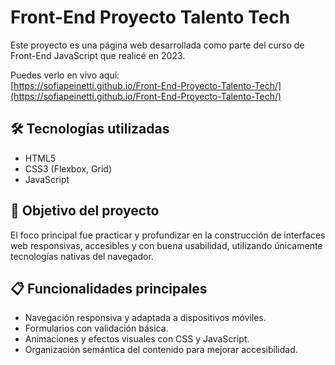 # Front-End Proyecto Talento Tech

Este proyecto es una página web desarrollada como parte del curso de Front-End JavaScript que realicé en 2023.

Puedes verlo en vivo aquí:  
[https://sofiapeinetti.github.io/Front-End-Proyecto-Talento-Tech/](https://sofiapeinetti.github.io/Front-End-Proyecto-Talento-Tech/)

## 🛠️ Tecnologías utilizadas

- HTML5
- CSS3 (Flexbox, Grid)
- JavaScript 

## 🎯 Objetivo del proyecto

El foco principal fue practicar y profundizar en la construcción de interfaces web responsivas, accesibles y con buena usabilidad, utilizando únicamente tecnologías nativas del navegador.


## 📋 Funcionalidades principales

- Navegación responsiva y adaptada a dispositivos móviles.
- Formularios con validación básica.
- Animaciones y efectos visuales con CSS y JavaScript.
- Organización semántica del contenido para mejorar accesibilidad.

